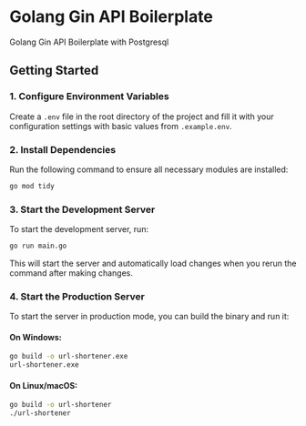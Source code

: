 # Golang Gin API Boilerplate

Golang Gin API Boilerplate with Postgresql
## Getting Started

### 1. Configure Environment Variables
Create a `.env` file in the root directory of the project and fill it with your configuration settings with basic values from `.example.env`.

### 2. Install Dependencies
Run the following command to ensure all necessary modules are installed:

```bash
go mod tidy
```

### 3. Start the Development Server
To start the development server, run:

```bash
go run main.go
```

This will start the server and automatically load changes when you rerun the command after making changes.

### 4. Start the Production Server
To start the server in production mode, you can build the binary and run it:

#### On Windows:
```bash
go build -o url-shortener.exe
url-shortener.exe
```

#### On Linux/macOS:
```bash
go build -o url-shortener
./url-shortener
```
